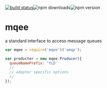 [![build status](http://img.shields.io/travis/yldio/easymq.svg?style=flat)](https://travis-ci.org/yldio/mqee)![npm downloads](http://img.shields.io/npm/dm/mqee.svg?style=flat)![npm version](http://img.shields.io/npm/v/mqee.svg?style=flat)

# mqee

a standard interface to access message queues

``` javascript
var mqee = require('mqee')('amqp');

var producter = new mqee.Producer({
  queueNamePrefix: 'YLD'
  //
  // adapter specific options
  //
});
```

